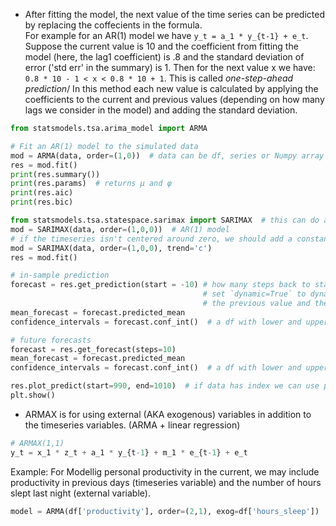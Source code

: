 - After fitting the model, the next value of the time series can be predicted by replacing the coffecients in the formula.  
For example for an AR(1) model we have `y_t = a_1 * y_{t-1} + e_t`. Suppose the current value is 10 and the coefficient from fitting the model (here, the lag1 coefficient) is .8 and the standard deviation of error ('std err' in the summary) is 1. Then for the next value x we have: `0.8 * 10 - 1 < x < 0.8 * 10 + 1`. This is called *one-step-ahead prediction*/ In this method each new value is calculated by applying the coefficients to the current and previous values (depending on how many lags we consider in the model) and adding the standard deviation.

```python
from statsmodels.tsa.arima_model import ARMA

# Fit an AR(1) model to the simulated data
mod = ARMA(data, order=(1,0))  # data can be df, series or Numpy array
res = mod.fit()
print(res.summary())
print(res.params)  # returns μ and φ
print(res.aic)
print(res.bic)

from statsmodels.tsa.statespace.sarimax import SARIMAX  # this can do all the things the previous module could do and more
mod = SARIMAX(data, order=(1,0,0))  # AR(1) model
# if the timeseries isn't centered around zero, we should add a constant to the model by using the option "trend='c'".
mod = SARIMAX(data, order=(1,0,0), trend='c')
res = mod.fit()

# in-sample prediction 
forecast = res.get_prediction(start = -10) # how many steps back to start the forecast
                                           # set `dynamic=True` to dynamic prediction. That is the value  at 'start' is calculated using 
                                           # the previous value and the error. Then the value for start + 1 is calculated using previously calculated value and so on.
mean_forecast = forecast.predicted_mean
confidence_intervals = forecast.conf_int()  # a df with lower and upper limits

# future forecasts
forecast = res.get_forecast(steps=10) 
mean_forecast = forecast.predicted_mean
confidence_intervals = forecast.conf_int()  # a df with lower and upper limits

res.plot_predict(start=990, end=1010)  # if data has index we can use plot_predict(start='2020-08-01', end='2020-10-01')
plt.show()
```
 - ARMAX is for using external (AKA exogenous) variables in addition to the timeseries variables. (ARMA + linear regression)
```python
# ARMAX(1,1)
y_t = x_1 * z_t + a_1 * y_{t-1} + m_1 * e_{t-1} + e_t
```
Example: For Modellig personal productivity in the current, we may include productivity in previous days (timeseries variable) and the number of hours slept last night (external variable).
```python
model = ARMA(df['productivity'], order=(2,1), exog=df['hours_sleep'])
```
